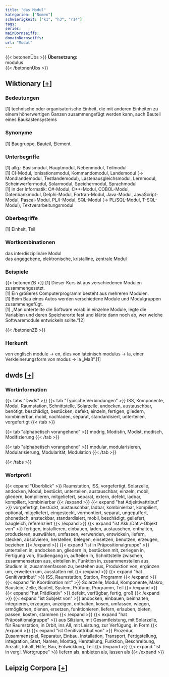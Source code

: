 ```yaml
---
title: "das Modul"
kategorien: ["Nomen"]
schwierigkeit: ["k1", "h3", "r14"]
tags:
series:
mainDornseiffs:
domainDornseiffs:
url: "Modul"
---
```


{{< betonenÜbs >}}
**Übersetzung:**  
modulus  
{{< /betonenÜbs >}}

## Wiktionary [[+](https://de.wiktionary.org/wiki/Modul)]

### Bedeutungen
[1] technische oder organisatorische Einheit, die mit anderen Einheiten zu einem höherwertigen Ganzen zusammengefügt werden kann, auch Bauteil eines Baukastensystems  

### Synonyme
[1] Baugruppe, Bauteil, Element  

### Unterbegriffe
[1] allg.: Basismodul, Hauptmodul, Nebenmodul, Teilmodul  
[1] CI-Modul, Ionisationsmodul, Kommandomodul, Landemodul (→ Mondlandemodul, Testlandemodul), Lastenausgleichsmodul, Lernmodul, Scheinwerfermodul, Solarmodul, Speichermodul, Sprachmodul  
[1] in der Informatik: C#-Modul, C++-Modul, COBOL-Modul, Datenbankmodul, Delphi-Modul, Fortran-Modul, Java-Modul, JavaScript-Modul, Pascal-Modul, PL/I-Modul, SQL-Modul (→ PL/SQL-Modul, T-SQL-Modul), Textverarbeitungsmodul  

### Oberbegriffe
[1] Einheit, Teil  

### Wortkombinationen
das interdisziplinäre Modul  
das angegebene, elektronische, kristalline, zentrale Modul  

### Beispiele
{{< betonenZB >}}
[1] Dieser Kurs ist aus verschiedenen Modulen zusammengesetzt.  
[1] Ein größeres Computerprogramm besteht aus mehreren Modulen.  
[1] Beim Bau eines Autos werden verschiedene Module und Modulgruppen zusammengefügt.  
[1] „Man unterteilte die Software vorab in einzelne Module, legte die Variablen und deren Speicherorte fest und klärte dann noch ab, wer welche Softwaremodule entwickeln sollte.“[2]  

{{< /betonenZB >}}
### Herkunft
von englisch module → en, dies von lateinisch modulus → la, einer Verkleinerungsform von modus → la „Maß“.[1]  



## dwds [[+](https://www.dwds.de/wb/Modul)]

### Wortinformation
{{< tabs "Dwds" >}}
{{< tab "Typische Verbindungen" >}}
ISS, Komponente, Modul, Raumstation, Schnittstelle, Solarzelle, andocken, austauschbar, benötigt, beschädigt, bestücken, defekt, einzeln, fertigen, gliedern, kombinierbar, mobil, nachladen, separat, standardisiert, unterteilen, vorgefertigt
{{< /tab >}}

{{< tab "alphabetisch vorangehend" >}}
modrig, Modistin, Modist, modisch, Modifizierung
{{< /tab >}}

{{< tab "alphabetisch vorangehend" >}}
modular, modularisieren, Modularisierung, Modularität, Modulation
{{< /tab >}}

{{< /tabs >}}

### Wortprofil
{{< expand "Überblick" >}} Raumstation, ISS, vorgefertigt, Solarzelle, andocken, Modul, bestückt, unterteilen, austauschbar, einzeln, mobil, gliedern, kompilieren, mitgeliefert, separat, extern, defekt, ladbar, kompiliert, kombinierbar {{< /expand >}}
{{< expand "hat Adjektivattribut" >}} vorgefertigt, bestückt, austauschbar, ladbar, kombinierbar, kompiliert, optional, mitgeliefert, eingesteckt, vormontiert, separat, ungepuffert, phonetisch, ansteckbar, standardisiert, mobil, beschädigt, geliefert, baugleich, referenziert {{< /expand >}}
{{< expand "ist Akk./Dativ-Objekt von" >}} fertigen, installieren, einbauen, laden, austauschen, enthalten, produzieren, auswählen, umfassen, verwenden, entwickeln, liefern, stecken, absolvieren, herstellen, belegen, einsetzen, benutzen, erzeugen, beziehen {{< /expand >}}
{{< expand "ist in Präpositionalgruppe" >}} unterteilen in, andocken an, gliedern in, bestücken mit, zerlegen in, Fertigung von, Studiengang in, aufteilen in, Schnittstelle zwischen, zusammensetzen aus, einteilen in, Funktion in, zusammenstellen aus, Studium in, zusammenfassen zu, bestehen aus, Produktion von, ergänzen um, erweitern um, ausstatten mit {{< /expand >}}
{{< expand "hat Genitivattribut" >}} ISS, Raumstation, Station, Programm {{< /expand >}}
{{< expand "in Koordination mit" >}} Solarzelle, Modul, Komponente, Makro, Baustein, Zelle, Bauteil, System, Prüfung, Programm, Teil {{< /expand >}}
{{< expand "hat Prädikativ" >}} defekt, verfügbar, fertig, groß {{< /expand >}}
{{< expand "ist Subjekt von" >}} andocken, einbauen, beinhalten, integrieren, erzeugen, anzeigen, enthalten, kosen, umfassen, wiegen, ermöglichen, dienen, ersetzen, funktionieren, liefern, erlauben, bieten, passen, kosten, stammen {{< /expand >}}
{{< expand "hat Präpositionalgruppe" >}} aus Silizium, mit Gesamtleistung, mit Solarzelle, für Raumstation, in Orbit, ins All, mit Leistung, zur Verfügung, in Form {{< /expand >}}
{{< expand "ist Genitivattribut von" >}} Prozedur, Zusammenspiel, Reparatur, Einbau, Installation, Transport, Fertigstellung, Integration, Start, Namen, Montag, Herstellung, Funktion, Beschreibung, Anzahl, Inhalt, Hilfe, Bau, Entwicklung, Teil {{< /expand >}}
{{< expand "ist in vergl. Wortgruppe" >}} liefern als, anbieten als, lassen als {{< /expand >}}

## Leipzig Corpora [[+](https://corpora.uni-leipzig.de/en/res?word=Modul&corpusId=deu_newscrawl-public_2018)]

